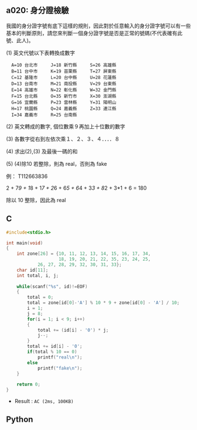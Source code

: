 ## a020: 身分證檢驗
我國的身分證字號有底下這樣的規則，因此對於任意輸入的身分證字號可以有一些基本的判斷原則，請您來判斷一個身分證字號是否是正常的號碼(不代表確有此號、此人)。

(1) 英文代號以下表轉換成數字

      A=10 台北市     J=18 新竹縣     S=26 高雄縣
      B=11 台中市     K=19 苗栗縣     T=27 屏東縣
      C=12 基隆市     L=20 台中縣     U=28 花蓮縣
      D=13 台南市     M=21 南投縣     V=29 台東縣
      E=14 高雄市     N=22 彰化縣     W=32 金門縣
      F=15 台北縣     O=35 新竹市     X=30 澎湖縣
      G=16 宜蘭縣     P=23 雲林縣     Y=31 陽明山
      H=17 桃園縣     Q=24 嘉義縣     Z=33 連江縣
      I=34 嘉義市     R=25 台南縣

  (2) 英文轉成的數字, 個位數乘９再加上十位數的數字

  (3) 各數字從右到左依次乘１、２、３、４．．．．８

  (4) 求出(2),(3) 及最後一碼的和

  (5) (4)除10 若整除，則為 real，否則為 fake

 例： T112663836

2 + 7*9 + 1*8 + 1*7 + 2*6 + 6*5 + 6*4 + 3*3 + 8*2 + 3*1 + 6 = 180

除以 10 整除，因此為 real 

## C
```C
#include<stdio.h>

int main(void)
{
	int zone[26] = {10, 11, 12, 13, 14, 15, 16, 17, 34,
	                18, 19, 20, 21, 22, 35, 23, 24, 25,
			26, 27, 28, 29, 32, 30, 31, 33};
	char id[11];
	int total, i, j;
	
	while(scanf("%s", id)!=EOF)
	{
		total = 0;
		total = zone[id[0]-'A'] % 10 * 9 + zone[id[0] - 'A'] / 10;
		i = 1;
		j = 8;
		for(i = 1; i < 9; i++)
		{
			total += (id[i] - '0') * j;
			j--;
		}
		total += id[i] - '0';
		if(total % 10 == 0)
			printf("real\n");
		else
			printf("fake\n");
	}
	
	return 0;
}
```
 * Result : `AC (2ms, 100KB)`

## Python
